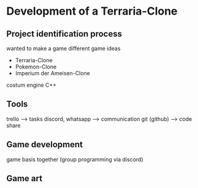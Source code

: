 # Development of a Terraria-Clone

## Project identification process

wanted to make a game
different game ideas
- Terraria-Clone
- Pokemon-Clone
- Imperium der Ameisen-Clone

costum engine
C++

## Tools

trello --> tasks
discord, whatsapp --> communication
git (github) --> code share

## Game development 

game basis together (group programming via discord)



## Game art

